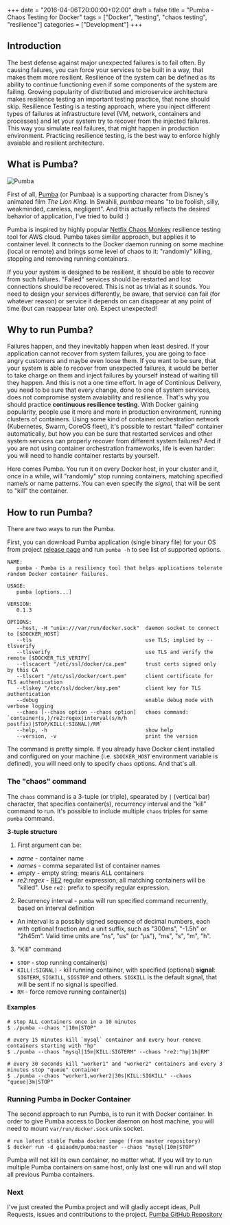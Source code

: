 +++
date = "2016-04-06T20:00:00+02:00"
draft = false
title = "Pumba - Chaos Testing for Docker"
tags = ["Docker", "testing", "chaos testing", "resilience"]
categories = ["Development"]
+++

## Introduction

The best defense against major unexpected failures is to fail often. By causing failures, you can force your services to be built in a way, that makes them more resilient.
Resilience of the system can be defined as its ability to continue functioning even if some components of the system are failing. Growing popularity of distributed and microservice architecture makes resilience testing an important testing practice, that none should skip.
Resilience Testing is a testing approach, where you inject different types of failures at infrastructure level (VM, network, containers and  processes) and let your system try to recover from the injected failures. This way you simulate real failures, that might happen in production environment. Practicing resilience testing, is the best way to enforce highly avaiable and resilient architecture.

## What is Pumba?

![Pumba](/img/pumba.png)

First of all, [Pumba](https://en.wikipedia.org/wiki/Timon_and_Pumbaa) (or Pumbaa) is a supporting character from Disney's animated film *The Lion King*. In Swahili, *pumbaa* means "to be foolish, silly, weakminded, careless, negligent". And this actually reflects the desired behavior of application, I've tried to build :)

Pumba is inspired by highly popular [Netfix Chaos Monkey](https://github.com/Netflix/SimianArmy/wiki/Chaos-Monkey) resilience testing tool for AWS cloud. Pumba takes similar approach, but applies it to container level. It connects to the Docker daemon running on some machine (local or remote) and brings some level of chaos to it: "randomly" killing, stopping and removing running containers.

If you your system is designed to be resilient, it should be able to recover from such failures. "Failed" services should be restarted and lost connections should be recovered. This is not as trivial as it sounds. You need to design your services differently, be aware, that service can fail (for whatever reason) or service it depends on can disappear at any point of time (but can reappear later on). Expect unexpected!

## Why to run Pumba?

Failures happen, and they inevitably happen when least desired. If your application cannot recover from system failures, you are going to face angry customers and maybe even loose them. If you want to be sure, that your system is able to recover from unexpected failures, it would be better to take charge on them and inject failures by yourself instead of waiting till they happen. And this is not a one time effort. In age of Continious Delivery, you need to be sure that every change, done to one of system services, does not compromise system avaiability and resilience. That's why you should practice **continuous resilience testing**.
With Docker gaining popularity, people use it more and more in production environment, running clusters of containers. Using some kind of container orchestration network (Kubernetes, Swarm, CoreOS fleet), it's possible to restart "failed" container automatically, but how you can be sure that restarted services and other system services can properly recover from different system failures? And if you are not using container orchestration frameworks, life is even harder: you will need to handle container restarts by yourself.

Here comes Pumba. You run it on every Docker host, in your cluster and it, once in a while, will "randomly" stop running containers, matching specified name/s or name patterns. You can even specify the *signal*, that will be sent to "kill" the container.

## How to run Pumba?

There are two ways to run the Pumba.

First, you can download Pumba application (single binary file) for your OS from project [release page](https://github.com/gaia-adm/pumba/releases) and run `pumba -h` to see list of supported options.

```
NAME:
   pumba - Pumba is a resiliency tool that helps applications tolerate random Docker container failures.

USAGE:
   pumba [options...]

VERSION:
   0.1.3

OPTIONS:
   --host, -H "unix:///var/run/docker.sock"  daemon socket to connect to [$DOCKER_HOST]
   --tls                                     use TLS; implied by --tlsverify
   --tlsverify                               use TLS and verify the remote [$DOCKER_TLS_VERIFY]
   --tlscacert "/etc/ssl/docker/ca.pem"      trust certs signed only by this CA
   --tlscert "/etc/ssl/docker/cert.pem"      client certificate for TLS authentication
   --tlskey "/etc/ssl/docker/key.pem"        client key for TLS authentication
   --debug                                   enable debug mode with  verbose logging
   --chaos [--chaos option --chaos option]   chaos command: `container(s,)/re2:regex|interval(s/m/h postfix)|STOP/KILL(:SIGNAL)/RM`
   --help, -h                                show help
   --version, -v                             print the version
```

The command is pretty simple. If you already have Docker client installed and configured on your machine (i.e. `$DOCKER_HOST` environment variable is defined), you will need only to specify `chaos` options. And that's all.

### The "chaos" command

The `chaos` command is a 3-tuple (or triple), spearated by `|` (vertical bar) character, that specifies container(s), recurrency interval and the "kill" command to run. It's possible to include multiple `chaos` triples for same `pumba` command.

**3-tuple structure**

1. First argument can be:
  - *name* - container name
  - *names* - comma separated list of container names
  - *empty* - empty string; means ALL containers
  - *re2:regex* - [RE2](https://github.com/google/re2/wiki/Syntax) regular expression; all matching containers will be "killed". Use `re2:` prefix to specify regular expression.
2. Recurrency interval - `pumba` will run specified command recurrently, based on interval definition
  - An interval is a possibly signed sequence of decimal numbers, each with optional fraction and a unit suffix, such as "300ms", "-1.5h" or "2h45m". Valid time units are "ns", "us" (or "µs"), "ms", "s", "m", "h".
3. "Kill" command
  - `STOP` - stop running container(s)
  - `KILL(:SIGNAL)` - kill running container, with specified (optional) **signal**: `SIGTERM`, `SIGKILL`, `SIGSTOP` and others. `SIGKILL` is the default signal, that will be sent if no signal is specified.
  - `RM` - force remove running container(s)

#### Examples

```
# stop ALL containers once in a 10 minutes
$ ./pumba --chaos "|10m|STOP"
```

```
# every 15 minutes kill `mysql` container and every hour remove containers starting with "hp"
$ ./pumba --chaos "mysql|15m|KILL:SIGTERM" --chaos "re2:^hp|1h|RM"
```

```
# every 30 seconds kill "worker1" and "worker2" containers and every 3 minutes stop "queue" container
$ ./pumba --chaos "worker1,worker2|30s|KILL:SIGKILL" --chaos "queue|3m|STOP"
```

### Running Pumba in Docker Container

The second approach to run Pumba, is to run it with Docker container.
In order to give Pumba access to Docker daemon on host machine, you will need to mount `var/run/docker.sock` unix socket.

```
# run latest stable Pumba docker image (from master repository)
$ docker run -d gaiaadm/pumba:master --chaos "mysql|10m|STOP"
```

Pumba will not kill its own container, no matter what. If you will try to run multiple Pumba containers on same host, only last one will run and will stop all previous Pumba containers.

### Next

I've just created the Pumba project and will gladly accept ideas, Pull Requests, issues and contributions to the project.
[Pumba GitHub Repository](https://github.com/gaia-adm/pumba)
